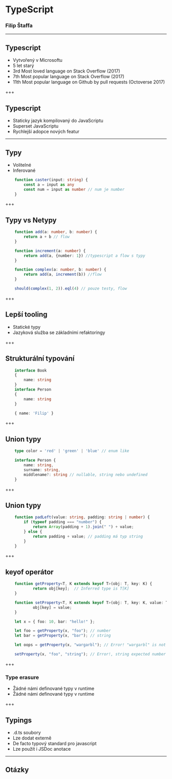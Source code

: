# TypeScript

### Filip Štaffa

---

## Typescript

* Vytvořený v Microsoftu
* 5 let starý
* 3rd Most loved language on Stack Overflow (2017)
* 7th Most popular language on Stack Overflow (2017)
* 11th Most popular language on Github by pull requests (Octoverse 2017)

+++

## Typescript

* Staticky jazyk kompilovaný do JavaScriptu
* Superset JavaScriptu
* Rychlejší adopce nových featur

---

## Typy

* Volitelné
* Inferované


```typescript
	function caster(input: string) {
		const a = input as any
		const num = input as number // num je number
	}
```

+++

## Typy vs Netypy

```typescript
	function add(a: number, b: number) {
		return a + b // flow
	}

	function increment(a: number) {
		return add(a, {number: 1}) //typescript a flow s typy
	}

	function complex(a: number, b: number) {
		return add(a, increment(b)) //flow
	}

	should(complex(1, 2)).eql(4) // pouze testy, flow
```

+++

## Lepší tooling

* Statické typy
* Jazyková služba se základními refaktoringy

+++

## Strukturální typování

```typescript
	interface Book
	{
		name: string
	}
	interface Person
	{
		name: string
	}

	{ name: 'Filip' }
```
+++

## Union typy
```typescript
	type color = 'red' | 'green' | 'blue' // enum like

	interface Person {
		name: string,
		surname: string,
		middlename?: string // nullable, string nebo undefined
	}
```

+++

## Union typy
```typescript
	function padLeft(value: string, padding: string | number) {
		if (typeof padding === "number") {
			return Array(padding + 1).join(" ") + value;
		} else {
			return padding + value; // padding má typ string
		}
	}
```
+++

## keyof operátor

```typescript
	function getProperty<T, K extends keyof T>(obj: T, key: K) {
			return obj[key];  // Inferred type is T[K]
	}

	function setProperty<T, K extends keyof T>(obj: T, key: K, value: T[K]) {
			obj[key] = value;
	}

	let x = { foo: 10, bar: "hello!" };

	let foo = getProperty(x, "foo"); // number
	let bar = getProperty(x, "bar"); // string

	let oops = getProperty(x, "wargarbl"); // Error! "wargarbl" is not "foo" | "bar"

	setProperty(x, "foo", "string"); // Error!, string expected number
```

+++

### Type erasure

* Žádné námi definované typy v runtime
* Žádné námi definované typy v runtime

+++

## Typings
* .d.ts soubory
* Lze dodat externě
* De facto typový standard pro javascript
* Lze použít i JSDoc anotace

---

## Otázky
